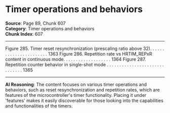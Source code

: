 # Timer operations and behaviors

**Source**: Page 89, Chunk 607  
**Category**: Timer operations and behaviors  
**Chunk Index**: 607

---

Figure 285. Timer reset resynchronization (prescaling ratio above 32). . . . . . . . . . . . . . . . . . . . . . . 1363
Figure 286. Repetition rate vs HRTIM_REPxR content in continuous mode. . . . . . . . . . . . . . . . . . . 1364
Figure 287. Repetition counter behavior in single-shot mode . . . . . . . . . . . . . . . . . . . . . . . . . . . . . . 1365

---

**AI Reasoning**: The content focuses on various timer operations and behaviors, such as reset resynchronization and repetition rates, which are features of the microcontroller's timer functionality. Placing it under 'features' makes it easily discoverable for those looking into the capabilities and functionalities of the timers.
